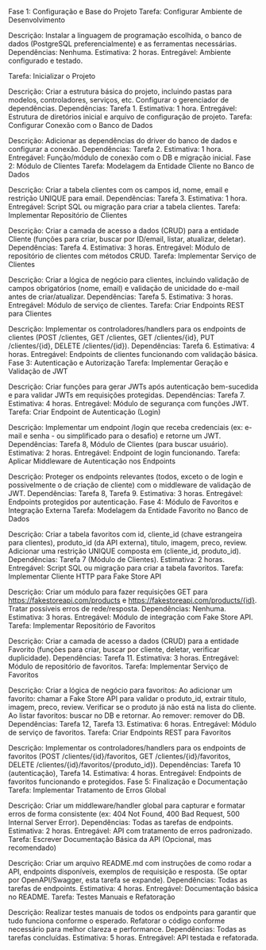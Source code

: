 Fase 1: Configuração e Base do Projeto
Tarefa: Configurar Ambiente de Desenvolvimento

Descrição: Instalar a linguagem de programação escolhida, o banco de dados (PostgreSQL preferencialmente) e as ferramentas necessárias.
Dependências: Nenhuma.
Estimativa: 2 horas.
Entregável: Ambiente configurado e testado.

Tarefa: Inicializar o Projeto

Descrição: Criar a estrutura básica do projeto, incluindo pastas para modelos, controladores, serviços, etc. Configurar o gerenciador de dependências.
Dependências: Tarefa 1.
Estimativa: 1 hora.
Entregável: Estrutura de diretórios inicial e arquivo de configuração de projeto.
Tarefa: Configurar Conexão com o Banco de Dados

Descrição: Adicionar as dependências do driver do banco de dados e configurar a conexão.
Dependências: Tarefa 2.
Estimativa: 1 hora.
Entregável: Função/módulo de conexão com o DB e migração inicial.
Fase 2: Módulo de Clientes
Tarefa: Modelagem da Entidade Cliente no Banco de Dados

Descrição: Criar a tabela clientes com os campos id, nome, email e restrição UNIQUE para email.
Dependências: Tarefa 3.
Estimativa: 1 hora.
Entregável: Script SQL ou migração para criar a tabela clientes.
Tarefa: Implementar Repositório de Clientes

Descrição: Criar a camada de acesso a dados (CRUD) para a entidade Cliente (funções para criar, buscar por ID/email, listar, atualizar, deletar).
Dependências: Tarefa 4.
Estimativa: 3 horas.
Entregável: Módulo de repositório de clientes com métodos CRUD.
Tarefa: Implementar Serviço de Clientes

Descrição: Criar a lógica de negócio para clientes, incluindo validação de campos obrigatórios (nome, email) e validação de unicidade do e-mail antes de criar/atualizar.
Dependências: Tarefa 5.
Estimativa: 3 horas.
Entregável: Módulo de serviço de clientes.
Tarefa: Criar Endpoints REST para Clientes

Descrição: Implementar os controladores/handlers para os endpoints de clientes (POST /clientes, GET /clientes, GET /clientes/{id}, PUT /clientes/{id}, DELETE /clientes/{id}).
Dependências: Tarefa 6.
Estimativa: 4 horas.
Entregável: Endpoints de clientes funcionando com validação básica.
Fase 3: Autenticação e Autorização
Tarefa: Implementar Geração e Validação de JWT

Descrição: Criar funções para gerar JWTs após autenticação bem-sucedida e para validar JWTs em requisições protegidas.
Dependências: Tarefa 7.
Estimativa: 4 horas.
Entregável: Módulo de segurança com funções JWT.
Tarefa: Criar Endpoint de Autenticação (Login)

Descrição: Implementar um endpoint /login que receba credenciais (ex: e-mail e senha - ou simplificado para o desafio) e retorne um JWT.
Dependências: Tarefa 8, Módulo de Clientes (para buscar usuário).
Estimativa: 2 horas.
Entregável: Endpoint de login funcionando.
Tarefa: Aplicar Middleware de Autenticação nos Endpoints

Descrição: Proteger os endpoints relevantes (todos, exceto o de login e possivelmente o de criação de cliente) com o middleware de validação de JWT.
Dependências: Tarefa 8, Tarefa 9.
Estimativa: 3 horas.
Entregável: Endpoints protegidos por autenticação.
Fase 4: Módulo de Favoritos e Integração Externa
Tarefa: Modelagem da Entidade Favorito no Banco de Dados

Descrição: Criar a tabela favoritos com id, cliente_id (chave estrangeira para clientes), produto_id (da API externa), titulo, imagem, preco, review. Adicionar uma restrição UNIQUE composta em (cliente_id, produto_id).
Dependências: Tarefa 7 (Módulo de Clientes).
Estimativa: 2 horas.
Entregável: Script SQL ou migração para criar a tabela favoritos.
Tarefa: Implementar Cliente HTTP para Fake Store API

Descrição: Criar um módulo para fazer requisições GET para https://fakestoreapi.com/products e https://fakestoreapi.com/products/{id}. Tratar possíveis erros de rede/resposta.
Dependências: Nenhuma.
Estimativa: 3 horas.
Entregável: Módulo de integração com Fake Store API.
Tarefa: Implementar Repositório de Favoritos

Descrição: Criar a camada de acesso a dados (CRUD) para a entidade Favorito (funções para criar, buscar por cliente, deletar, verificar duplicidade).
Dependências: Tarefa 11.
Estimativa: 3 horas.
Entregável: Módulo de repositório de favoritos.
Tarefa: Implementar Serviço de Favoritos

Descrição: Criar a lógica de negócio para favoritos:
Ao adicionar um favorito: chamar a Fake Store API para validar o produto_id, extrair titulo, imagem, preco, review. Verificar se o produto já não está na lista do cliente.
Ao listar favoritos: buscar no DB e retornar.
Ao remover: remover do DB.
Dependências: Tarefa 12, Tarefa 13.
Estimativa: 6 horas.
Entregável: Módulo de serviço de favoritos.
Tarefa: Criar Endpoints REST para Favoritos

Descrição: Implementar os controladores/handlers para os endpoints de favoritos (POST /clientes/{id}/favoritos, GET /clientes/{id}/favoritos, DELETE /clientes/{id}/favoritos/{produto_id}).
Dependências: Tarefa 10 (autenticação), Tarefa 14.
Estimativa: 4 horas.
Entregável: Endpoints de favoritos funcionando e protegidos.
Fase 5: Finalização e Documentação
Tarefa: Implementar Tratamento de Erros Global

Descrição: Criar um middleware/handler global para capturar e formatar erros de forma consistente (ex: 404 Not Found, 400 Bad Request, 500 Internal Server Error).
Dependências: Todas as tarefas de endpoints.
Estimativa: 2 horas.
Entregável: API com tratamento de erros padronizado.
Tarefa: Escrever Documentação Básica da API (Opcional, mas recomendado)

Descrição: Criar um arquivo README.md com instruções de como rodar a API, endpoints disponíveis, exemplos de requisição e resposta. (Se optar por OpenAPI/Swagger, esta tarefa se expande).
Dependências: Todas as tarefas de endpoints.
Estimativa: 4 horas.
Entregável: Documentação básica no README.
Tarefa: Testes Manuais e Refatoração

Descrição: Realizar testes manuais de todos os endpoints para garantir que tudo funciona conforme o esperado. Refatorar o código conforme necessário para melhor clareza e performance.
Dependências: Todas as tarefas concluídas.
Estimativa: 5 horas.
Entregável: API testada e refatorada.